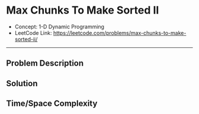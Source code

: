 # Max Chunks To Make Sorted II

- Concept: 1-D Dynamic Programming
- LeetCode Link: https://leetcode.com/problems/max-chunks-to-make-sorted-ii/

---

## Problem Description

## Solution

## Time/Space Complexity

